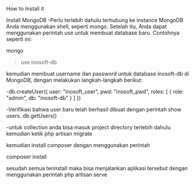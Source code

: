 How to Install it 

Install MongoDB
-Perlu terlebih dahulu terhubung ke instance MongoDB Anda menggunakan shell, seperti mongo. Setelah itu, Anda dapat menggunakan perintah use untuk membuat database baru. Contohnya seperti ini:

mongo
> use inosoft-db

kemudian membuat username dan password untuk database inosoft-db di MongoDB, dengan melakukan langkah-langkah berikut:

-db.createUser({ user: "inosoft_user", pwd: "inosoft_pwd", roles: [ { role: "admin", db: "inosoft-db" } ] })

-Verifikasi bahwa user baru telah berhasil dibuat dengan perintah show users. 
db.getUsers()

-untuk collection anda bisa masuk project directory terlebih dahulu kemudian ketik php artisan migrate

kemudian install composer dengan menggunakan perintah 

composer install

sesudah semua terinstall maka bisa menjalankan aplikasi tersebut dengan menggunakan perintah php artisan serve
